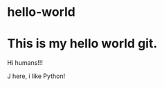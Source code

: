 # hello-world
This is my hello world git. 
=========================================

Hi humans!!!

J here, i like Python!

